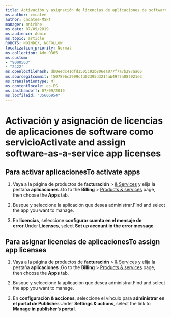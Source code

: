```yaml
---
title: Activación y asignación de licencias de aplicaciones de software como servicio
ms.author: cmcatee
author: cmcatee-MSFT
manager: mnirkhe
ms.date: 07/09/2019
ms.audience: Admin
ms.topic: article
ROBOTS: NOINDEX, NOFOLLOW
localization_priority: Normal
ms.collection: Adm_O365
ms.custom:
- "9000563"
- "2422"
ms.openlocfilehash: db0eedc41dfd1505c92b806ea077f7a7b297aa05
ms.sourcegitcommit: f507896c3909cfd02395d3214ab49f7a08f021e3
ms.translationtype: MT
ms.contentlocale: es-ES
ms.lasthandoff: 07/09/2019
ms.locfileid: "35606954"
---
```

# <a name="activate-and-assign-software-as-a-service-app-licenses"></a><span data-ttu-id="41346-102">Activación y asignación de licencias de aplicaciones de software como servicio</span><span class="sxs-lookup"><span data-stu-id="41346-102">Activate and assign software-as-a-service app licenses</span></span> 

## <a name="to-activate-apps"></a><span data-ttu-id="41346-103">Para activar aplicaciones</span><span class="sxs-lookup"><span data-stu-id="41346-103">To activate apps</span></span>

1. <span data-ttu-id="41346-104">Vaya a la página de productos de **facturación** > [& Services](https://go.microsoft.com/fwlink/p/?linkid=842054) y elija la pestaña **aplicaciones** .</span><span class="sxs-lookup"><span data-stu-id="41346-104">Go to the **Billing** > [Products & services](https://go.microsoft.com/fwlink/p/?linkid=842054) page, then choose the **Apps** tab.</span></span>

2. <span data-ttu-id="41346-105">Busque y seleccione la aplicación que desea administrar.</span><span class="sxs-lookup"><span data-stu-id="41346-105">Find and select the app you want to manage.</span></span>

3. <span data-ttu-id="41346-106">En **licencias**, seleccione **configurar cuenta en el mensaje de error**.</span><span class="sxs-lookup"><span data-stu-id="41346-106">Under **Licenses**, select **Set up account in the error message**.</span></span>  

## <a name="to-assign-app-licenses"></a><span data-ttu-id="41346-107">Para asignar licencias de aplicaciones</span><span class="sxs-lookup"><span data-stu-id="41346-107">To assign app licenses</span></span>

1. <span data-ttu-id="41346-108">Vaya a la página de productos de **facturación** > [& Services](https://go.microsoft.com/fwlink/p/?linkid=842054) y elija la pestaña **aplicaciones** .</span><span class="sxs-lookup"><span data-stu-id="41346-108">Go to the **Billing** > [Products & services](https://go.microsoft.com/fwlink/p/?linkid=842054) page, then choose the **Apps** tab.</span></span>

2. <span data-ttu-id="41346-109">Busque y seleccione la aplicación que desea administrar.</span><span class="sxs-lookup"><span data-stu-id="41346-109">Find and select the app you want to manage.</span></span>  

3. <span data-ttu-id="41346-110">En **configuración & acciones**, seleccione el vínculo para **administrar en el portal de Publisher**.</span><span class="sxs-lookup"><span data-stu-id="41346-110">Under **Settings & actions**, select the link to **Manage in publisher’s portal**.</span></span>
